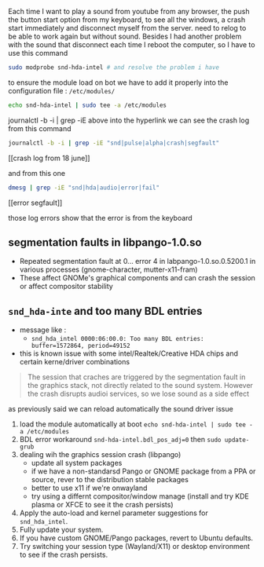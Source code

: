 
Each time I want to play a sound from youtube from any browser, the push the button start option from my keyboard, to see all the windows, a crash start immediately and disconnect myself from the server. need to relog to be able to work again but without sound. Besides I had another problem with the sound that disconnect each time I reboot the computer, so I have to use this command 
```bash
sudo modprobe snd-hda-intel # and resolve the problem i have
```

to ensure the module load on bot we have to add it properly into the configuration file :
`/etc/modules/`
```bash
echo snd-hda-intel | sudo tee -a /etc/modules
```


journalctl -b -i | grep -iE
above into the hyperlink we can see the crash log from this command

```bash
journalctl -b -i | grep -iE "snd|pulse|alpha|crash|segfault"
```

[[crash log from  18 june]]

and from this one 
```bash
dmesg | grep -iE "snd|hda|audio|error|fail"
```

[[error segfault]]

those log errors show that the error is from the keyboard
## segmentation  faults in libpango-1.0.so
- Repeated segmentation fault at 0... error 4 in labpango-1.0.so.0.5200.1 in various processes (gnome-character, mutter-x11-fram)
- These affect GNOMe's graphical components and can crash the session or affect compositor stability
## `snd_hda-inte` and too many BDL entries
- message like :
	- `snd_hda_intel 0000:06:00.0: Too many BDL entries: buffer=1572864, period=49152`
- this is known issue with some intel/Realtek/Creative HDA chips and certain kerne/driver combinations

> The session that craches are triggered by the segmentation fault in the graphics stack, not directly related to the sound system. However the crash disrupts audioi services, so we lose sound as a side effect

as previously said we can reload automatically the sound driver issue
1. load the module automatically at boot
   `echo snd-hda-intel | sudo tee -a /etc/modules`
2. BDL error workaround
   `snd-hda-intel.bdl_pos_adj=0` then `sudo update-grub`
3. dealing wih the graphics session crash (libpango)
	- update all system packages
	- if we have a non-standarsd Pango or GNOME package from a PPA or source, rever to the distribution stable packages
	- better to use x11 if we're onwayland
	- try using a differnt compositor/window manage (install and try KDE plasma or XFCE to see it the crash persists)
4. Apply the auto-load and kernel parameter suggestions for `snd_hda_intel`.
5. Fully update your system.
6. If you have custom GNOME/Pango packages, revert to Ubuntu defaults.
7. Try switching your session type (Wayland/X11) or desktop environment to see if the crash persists.
